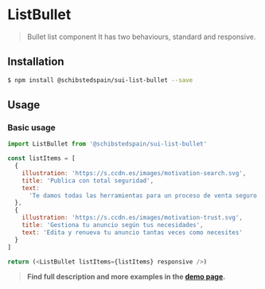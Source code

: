 # ListBullet

> Bullet list component
> It has two behaviours, standard and responsive.

<!-- ![](./assets/preview.png) -->

## Installation

```sh
$ npm install @schibstedspain/sui-list-bullet --save
```

## Usage

### Basic usage
```js
import ListBullet from '@schibstedspain/sui-list-bullet'

const listItems = [
  {
    illustration: 'https://s.ccdn.es/images/motivation-search.svg',
    title: 'Publica con total seguridad',
    text:
      'Te damos todas las herramientas para un proceso de venta seguro'
  },
  {
    illustration: 'https://s.ccdn.es/images/motivation-trust.svg',
    title: 'Gestiona tu anuncio según tus necesidades',
    text: 'Edita y renueva tu anuncio tantas veces como necesites'
  }
]

return (<ListBullet listItems={listItems} responsive />)
```


> **Find full description and more examples in the [demo page](#).**
